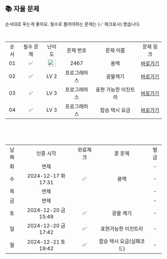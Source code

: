 
## 📚 자율 문제

순서대로 푸는게 좋아요.
필수로 풀어야하는 문제는 (✅ 체크표시) 했습니다.

<br/>
<table>
  <tr>
    <td align="center">순서</td>
    <td align="center">필수 문제</td>
    <td align="center">난이도</td>
    <td align="center">문제 번호</td>
    <td align="center">문제 이름</td>
    <td align="center">문제 링크</td>
  </tr>
  <tr>
    <td align="center">01</td>
    <td align="center">✅</td>
    <td align="center"><img height="23px" width="25px" src="https://d2gd6pc034wcta.cloudfront.net/tier/11.svg"></td>
    <td align="center">2467</td>
    <td align="center">용액</td>
    <td align="center"><a href="https://www.acmicpc.net/problem/2467">바로가기</a></td>
  </tr>
  <tr>
    <td align="center">02</td>
    <td align="center">✅</td>
    <td align="center">LV 2</td>
    <td align="center">프로그래머스</td>
    <td align="center">광물캐기</td>
    <td align="center"><a href="https://school.programmers.co.kr/learn/courses/30/lessons/172927?language=javascript">바로가기</a></td>
  </tr>
    <tr>
    <td align="center">03</td>
    <td align="center">✅</td>
    <td align="center">LV 3</td>
    <td align="center">프로그래머스</td>
    <td align="center">표현 가능한 이진트리</td>
    <td align="center"><a href="https://school.programmers.co.kr/learn/courses/30/lessons/150367">바로가기</a></td>
  </tr>
  <tr>
    <td align="center">04</td>
    <td align="center">✅</td>
    <td align="center">LV 3</td>
    <td align="center">프로그래머스</td>
    <td align="center">합승 택시 요금</td>
    <td align="center"><a href="https://school.programmers.co.kr/learn/courses/30/lessons/72413">바로가기</a></td>
  </tr>
</table>
<br/><br/>

<br>

<table>
  <tr>
    <td align="center">날짜</td>
    <td align="center">인증 시각</td>
    <td align="center">완료체크</td>
    <td align="center">푼 문제</td>
    <td align="center">벌금</td>
  </tr>
  <tr>
    <td align="center">화</td>
    <td align="center">면제</td>
    <td align="center"></td>
    <td align="center"></td>
    <td align="center">-</td>
  </tr>
  <tr>
    <td align="center">수</td>
    <td align="center">2024-12-17 화 17:31</td>
    <td align="center">✅</td>
    <td align="center">용액</td>
    <td align="center">-</td>
  </tr>
  <tr>
    <td align="center">목</td>
    <td align="center">면제</td>
    <td align="center"></td>
    <td align="center"></td>
    <td align="center">-</td>
  </tr>
   <tr>
    <td align="center">금</td>
    <td align="center">면제</td>
    <td align="center"></td>
    <td align="center"></td>
    <td align="center">-</td>
  </tr>
    <tr>
    <td align="center">토</td>
    <td align="center">2024-12-20 금 15:49</td>
    <td align="center">✅</td>
    <td align="center">광물 캐기</td>
    <td align="center">-</td>
  </tr>
    <tr>
    <td align="center">일</td>
    <td align="center">2024-12-20 금 17:42</td>
    <td align="center">✅</td>
    <td align="center">표현가능한 이진트리</td>
    <td align="center">-</td>
  </tr>
  <tr>
    <td align="center">월</td>
    <td align="center">2024-12-21 토 19:42</td>
    <td align="center">✅</td>
    <td align="center">합승 택시 요금(실패코드)</td>
    <td align="center">-</td>
  </tr>
</table>
